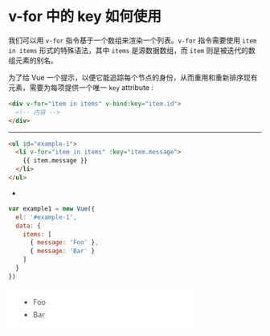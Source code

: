 # v-for 中的 key 如何使用

我们可以用 `v-for` 指令基于一个数组来渲染一个列表。`v-for` 指令需要使用 `item in items` 形式的特殊语法，其中 `items` 是源数据数组，而 `item` 则是被迭代的数组元素的别名。

为了给 Vue 一个提示，以便它能追踪每个节点的身份，从而重用和重新排序现有元素，需要为每项提供一个唯一 `key` attribute :

```html
<div v-for="item in items" v-bind:key="item.id">
  <!-- 内容 -->
</div>
```

---

```html
<ul id="example-1">
  <li v-for="item in items" :key="item.message">
    {{ item.message }}
  </li>
</ul>
```

-

```js
var example1 = new Vue({
  el: '#example-1',
  data: {
    items: [
      { message: 'Foo' },
      { message: 'Bar' }
    ]
  }
})
```

![image](../images5/162/01.PNG)





















